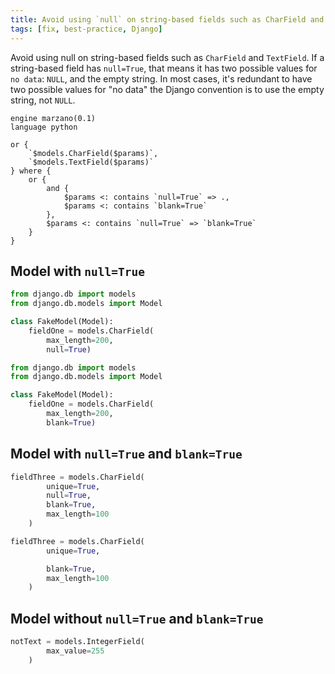 ```yaml
---
title: Avoid using `null` on string-based fields such as CharField and TextField
tags: [fix, best-practice, Django]
---
```


Avoid using null on string-based fields such as `CharField` and `TextField`. If a string-based field has `null=True`, that means it has two possible values for `no data`: `NULL`, and the empty string. In most cases, it's redundant to have two possible values for "no data" the Django convention is to use the empty string, not `NULL`.

```grit
engine marzano(0.1)
language python

or {
	`$models.CharField($params)`,
	`$models.TextField($params)`
} where {
	or {
		and {
			$params <: contains `null=True` => .,
			$params <: contains `blank=True`
		},
		$params <: contains `null=True` => `blank=True`
	}
}
```

## Model with `null=True`

```python
from django.db import models
from django.db.models import Model

class FakeModel(Model):
    fieldOne = models.CharField(
        max_length=200,
        null=True)
```

```python
from django.db import models
from django.db.models import Model

class FakeModel(Model):
    fieldOne = models.CharField(
        max_length=200,
        blank=True)
```

## Model with `null=True` and `blank=True`

```python
fieldThree = models.CharField(
        unique=True,
        null=True,
        blank=True,
        max_length=100
    )
```

```python
fieldThree = models.CharField(
        unique=True,

        blank=True,
        max_length=100
    )
```

## Model without `null=True` and `blank=True`

```python
notText = models.IntegerField(
        max_value=255
    )
```
